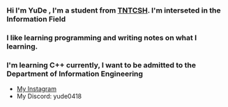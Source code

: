 ### Hi I'm YuDe , I'm a student from [TNTCSH](https://www.tntcsh.tn.edu.tw/portal). I'm interseted in the **Information Field**  
### I like learning programming and writing notes on what I learning.
### I'm learning C++ currently, I want to be admitted to the Department of Information Engineering

* [My Instagram](https://www.instagram.com/c.__yd/)
* My Discord: yude0418

